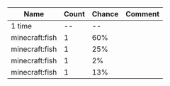 | Name           | Count | Chance | Comment |
| -------------- | ----- | ------ | ------- |
| 1 time         |    -- |     -- |         |
| minecraft:fish |     1 |    60% |         |
| minecraft:fish |     1 |    25% |         |
| minecraft:fish |     1 |     2% |         |
| minecraft:fish |     1 |    13% |         |